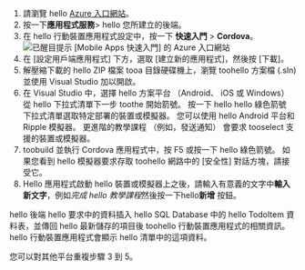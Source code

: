 
1. 請瀏覽 hello [Azure 入口網站]。
2. 按一下**應用程式服務**> hello 您所建立的後端。
3. 在 hello 行動裝置應用程式設定中，按一下 **快速入門** > **Cordova**。
![已醒目提示 [Mobile Apps 快速入門] 的 Azure 入口網站][quickstart]
4. 在 [設定用戶端應用程式] 下方，選取 [建立新的應用程式]，然後按 [下載]。
2. 解壓縮下載的 hello ZIP 檔案 tooa 目錄硬碟機上，瀏覽 toohello 方案檔 (.sln) 並使用 Visual Studio 加以開啟。
3. 在 Visual Studio 中，選擇 hello 方案平台 （Android、 iOS 或 Windows） 從 hello 下拉式清單下一步 toothe 開始箭號。 按一下 hello hello 綠色箭號 下拉式清單選取特定部署的裝置或模擬器。 您可以使用 hello Android 平台和 Ripple 模擬器。 更進階的教學課程 （例如，發送通知） 會要求 tooselect 支援的裝置或模擬器。
4. toobuild 並執行 Cordova 應用程式中，按 F5 或按一下 hello 綠色箭號。 如果您看到 hello 模擬器要求存取 toohello 網路中的 [安全性] 對話方塊，請接受它。
5. Hello 應用程式啟動 hello 裝置或模擬器上之後，請輸入有意義的文字中**輸入新文字**，例如*完成 hello 教學課程*然後按一下hello**新增** 按鈕。

hello 後端 hello 要求中的資料插入 hello SQL Database 中的 hello TodoItem 資料表，並傳回 hello 最新儲存的項目後 toohello 行動裝置應用程式的相關資訊。 hello 行動裝置應用程式會顯示 hello 清單中的這項資料。

您可以對其他平台重複步驟 3 到 5。

<!-- Images. -->
[quickstart]: ./media/app-service-mobile-configure-new-backend/quickstart.png

<!-- URLs -->
[Azure 入口網站]: https://portal.azure.com/
